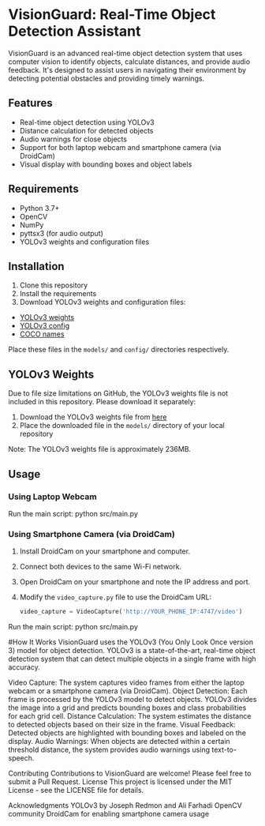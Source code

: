 # VisionGuard: Real-Time Object Detection Assistant

VisionGuard is an advanced real-time object detection system that uses computer vision to identify objects, calculate distances, and provide audio feedback. It's designed to assist users in navigating their environment by detecting potential obstacles and providing timely warnings.

## Features

- Real-time object detection using YOLOv3
- Distance calculation for detected objects
- Audio warnings for close objects
- Support for both laptop webcam and smartphone camera (via DroidCam)
- Visual display with bounding boxes and object labels

## Requirements

- Python 3.7+
- OpenCV
- NumPy
- pyttsx3 (for audio output)
- YOLOv3 weights and configuration files

## Installation

1. Clone this repository
2. Install the requirements
3. Download YOLOv3 weights and configuration files:
- [YOLOv3 weights](https://pjreddie.com/media/files/yolov3.weights)
- [YOLOv3 config](https://github.com/pjreddie/darknet/blob/master/cfg/yolov3.cfg)
- [COCO names](https://github.com/pjreddie/darknet/blob/master/data/coco.names)

Place these files in the `models/` and `config/` directories respectively.

## YOLOv3 Weights

Due to file size limitations on GitHub, the YOLOv3 weights file is not included in this repository. Please download it separately:

1. Download the YOLOv3 weights file from [here](https://pjreddie.com/media/files/yolov3.weights)
2. Place the downloaded file in the `models/` directory of your local repository

Note: The YOLOv3 weights file is approximately 236MB.

## Usage

### Using Laptop Webcam

Run the main script: python src/main.py

### Using Smartphone Camera (via DroidCam)

1. Install DroidCam on your smartphone and computer.
2. Connect both devices to the same Wi-Fi network.
3. Open DroidCam on your smartphone and note the IP address and port.
4. Modify the `video_capture.py` file to use the DroidCam URL:

   ```python
   video_capture = VideoCapture('http://YOUR_PHONE_IP:4747/video')

Run the main script:
python src/main.py

#How It Works
VisionGuard uses the YOLOv3 (You Only Look Once version 3) model for object detection. YOLOv3 is a state-of-the-art, real-time object detection system that can detect multiple objects in a single frame with high accuracy.

Video Capture: The system captures video frames from either the laptop webcam or a smartphone camera (via DroidCam).
Object Detection: Each frame is processed by the YOLOv3 model to detect objects. YOLOv3 divides the image into a grid and predicts bounding boxes and class probabilities for each grid cell.
Distance Calculation: The system estimates the distance to detected objects based on their size in the frame.
Visual Feedback: Detected objects are highlighted with bounding boxes and labeled on the display.
Audio Warnings: When objects are detected within a certain threshold distance, the system provides audio warnings using text-to-speech.

Contributing
Contributions to VisionGuard are welcome! Please feel free to submit a Pull Request.
License
This project is licensed under the MIT License - see the LICENSE file for details.

Acknowledgments
YOLOv3 by Joseph Redmon and Ali Farhadi
OpenCV community
DroidCam for enabling smartphone camera usage
